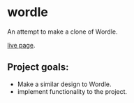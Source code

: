 # wordle
<p>An attempt to make a clone of Wordle.</p>

[live page](https://flare-s.github.io/wordle/).

## Project goals:
- Make a similar design to Wordle.
- implement functionality to the project.

